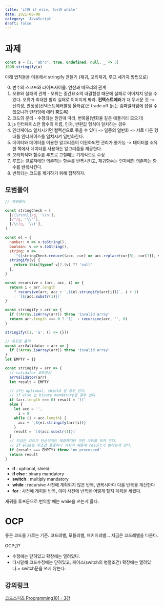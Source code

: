 ```yaml
---
title: 'if와 if else, for과 while'
date: 2021-08-08
category: 'JavaScript'
draft: false
---
```


# 과제

```js
const a = [1, 'ab"c', true, undefined, null, _ => 3]
JSON.stringify(a)
```

아래 법칙들을 이용해서 stringify 만들기 (재귀, 꼬리재귀, 루프 세가지 방법으로)

0. 변수의 스코프와 라이프사이클. 연산과 메모리의 관계
1. 오류와 실패의 관계 - 오류는 중간요소의 내결합성 때문에 실패로 이어지지 않을 수 있다. 오류가 최대한 빨리 실패로 이어지게 짜라. **컨텍스트에러**가 더 무서운 것 -> 신뢰성, 안정성(컨텍스트에러발생 올라감)은 trade off (js는 컴파일타임에 잡을 수 없으니까 런타임에 에러 뿜도록)
1. 코드의 분리 - 수정되는 원인에 따라, 변화율(변화율 같은 애들끼리 모으기)
1. js 인터페이스란 함수의 이름, 인자, 반환값 형식이 일치하는 경우
1. 인터페이스 일치시키면 컬렉션으로 묶을 수 있다 -> 일종의 일반화 -> 서로 다른 형태를 인터페이스를 일치시켜 일반화한다.
1. 데이터와 데이터를 이용한 알고리즘이 이원화되면 관리가 불가능 -> 데이터를 소유한 쪽에서 데이터를 사용하는 알고리즘을 제공한다.
1. 꼬리최적화 함수를 루프로 고칠때는 기계적으로 수정
1. 루프는 클로저에만 의존하는 함수를 반복시키고, 재귀함수는 인자에만 의존하는 함수를 반복시킨다.
1. 반복되는 코드를 제거하기 위해 집착하자.

## 모범풀이

```js
// 재귀풀이

const stringCheck = [
  [/[\r\n\l]/g, '\\n'],
  [/"/g, '\\"'],
  [/\t/g, '\\t'],
]

const el = {
  number: v => v.toString(),
  boolean: v => v.toString(),
  string: v =>
    `"${stringCheck.reduce((acc, cur) => acc.replace(cur[0], cur[1]), v)}"`,
  stringify(v) {
    return this[typeof v]?.(v) ?? 'null'
  },
}

const recursive = (arr, acc, i) => {
  return i < arr.length
    ? recursive(arr, acc + `,${el.stringify(arr[i])}`, i + 1)
    : `[${acc.substr(1)}]`
}

const stringify = arr => {
  if (!Array.isArray(arr)) throw 'invalid array'
  return arr.length === 0 ? '[]' : recursive(arr, '', 0)
}

stringify([1, 'a', () => {}])
```

```js
// 루프문 풀이
const arrValidator = arr => {
  if (!Array.isArray(arr)) throw 'invalid array'
}
let EMPTY = {}

const stringify = arr => {
  // validator 코드분리
  arrValidator(arr)
  let result = EMPTY

  // if는 optional, shield 일 경우 쓴다.
  // if else 는 binary mandatory일 경우 쓴다.
  if (arr.length === 0) result = '[]'
  else {
    let acc = '',
      i = 0
    while (i < acc.length) {
      acc + `,${el.stringify(arr[i])}`
    }
    result = `[${acc.substr(1)}]`
  }
  // 지금은 코드가 단순하지만 복잡해지면 이런 가드를 둬야 한다.
  // if else는 무조건 둘중하나 거치기 때문에 result가 변하는게 맞다.
  if (result === EMPTY) throw 'no processed'
  return result
}
```

- **if** : optional, shield
- **if else** : binary mandatory
- **switch** : multiply mandatory
- **while** : recursive 사전에 계획되지 않은 반복, 반복시마다 다음 반복을 계산한다
- **for** : 사전에 계획된 반복, 이미 사전에 반복을 어떻게 할지 계획을 세웠다.

재귀를 루프문으로 번역할 때는 while을 쓰는게 옳다.

# OCP

좋은 코드를 가르는 기준.
코드레벨, 모듈레벨, 패키지레벨... 지금은 코드레벨을 다룬다.

OCP란?

- 수정에는 닫혀있고 확장에는 열려있다.
- 다시말해 코드수정에는 닫혀있고, 케이스(switch의 병렬조건) 확장에는 열려있다.= switch문을 쓰지 않는다.

## 강의링크

[코드스피츠 Programming101 - 3강](https://www.youtube.com/watch?v=v5Dl1C-5uRY)
